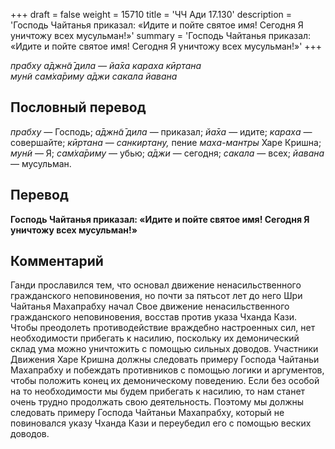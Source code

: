 +++
draft = false
weight = 15710
title = 'ЧЧ Ади 17.130'
description = 'Господь Чайтанья приказал: «Идите и пойте святое имя! Сегодня Я уничтожу всех мусульман!»'
summary = 'Господь Чайтанья приказал: «Идите и пойте святое имя! Сегодня Я уничтожу всех мусульман!»'
+++

_прабху а̄джн̃а̄ дила — йа̄ха караха кӣртана  
мун̃и сам̇ха̄риму а̄джи сакала йавана_

## Пословный перевод

_прабху_ — Господь; _а̄джн̃а̄_ _дила_ — приказал; _йа̄ха_ — идите; _караха_ — совершайте; _кӣртана_ — _санкиртану,_ пение _маха-мантры_ Харе Кришна; _мун̃и_ — Я; _сам̇ха̄риму_ — убью; _а̄джи_ — сегодня; _сакала_ — всех; _йавана_ — мусульман.

## Перевод

**Господь Чайтанья приказал: «Идите и пойте святое имя! Сегодня Я уничтожу всех мусульман!»**

## Комментарий

Ганди прославился тем, что основал движение ненасильственного гражданского неповиновения, но почти за пятьсот лет до него Шри Чайтанья Махапрабху начал Свое движение ненасильственного гражданского неповиновения, восстав против указа Чханда Кази. Чтобы преодолеть противодействие враждебно настроенных сил, нет необходимости прибегать к насилию, поскольку их демонический склад ума можно уничтожить с помощью сильных доводов. Участники Движения Харе Кришна должны следовать примеру Господа Чайтаньи Махапрабху и побеждать противников с помощью логики и аргументов, чтобы положить конец их демоническому поведению. Если без особой на то необходимости мы будем прибегать к насилию, то нам станет очень трудно продолжать свою деятельность. Поэтому мы должны следовать примеру Господа Чайтаньи Махапрабху, который не повиновался указу Чханда Кази и переубедил его с помощью веских доводов.
